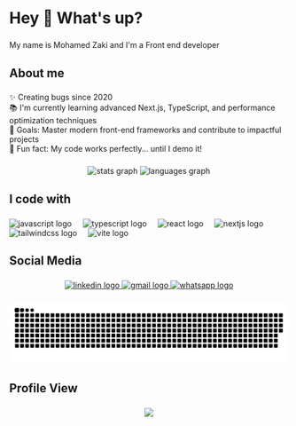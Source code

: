 <h1 align="left">Hey 👋 What's up?</h1>

###

<p align="left">My name is Mohamed Zaki and I'm a Front end developer</p>

###

<h2 align="left">About me</h2>

###

<p align="left">✨ Creating bugs since 2020<br>📚 I'm currently learning advanced Next.js, TypeScript, and performance optimization techniques<br>🎯 Goals: Master modern front-end frameworks and contribute to impactful projects<br>🎲 Fun fact: My code works perfectly... until I demo it!</p>

###

<div align="center">
  <img src="https://github-readme-stats.vercel.app/api?username=Mohamed-A-Zaki&hide_title=false&hide_rank=false&show_icons=true&include_all_commits=true&count_private=true&disable_animations=false&theme=dracula&locale=en&hide_border=false&order=1" height="150" alt="stats graph"  />
  <img src="https://github-readme-stats.vercel.app/api/top-langs?username=Mohamed-A-Zaki&locale=en&hide_title=false&layout=compact&card_width=320&langs_count=5&theme=dracula&hide_border=false&order=2" height="150" alt="languages graph"  />
</div>

###

<h2 align="left">I code with</h2>

###

<div align="left">
  <img src="https://skillicons.dev/icons?i=js" height="40" alt="javascript logo"  />
  <img width="12" />
  <img src="https://skillicons.dev/icons?i=ts" height="40" alt="typescript logo"  />
  <img width="12" />
  <img src="https://skillicons.dev/icons?i=react" height="40" alt="react logo"  />
  <img width="12" />
  <img src="https://skillicons.dev/icons?i=nextjs" height="40" alt="nextjs logo"  />
  <img width="12" />
  <img src="https://skillicons.dev/icons?i=tailwind" height="40" alt="tailwindcss logo"  />
  <img width="12" />
  <img src="https://skillicons.dev/icons?i=vite" height="40" alt="vite logo"  />
</div>

###

<h2 align="left">Social Media</h2>

###

<div align="center">
  <a href="https://www.linkedin.com/in/mohamed-zaki-4354b41b1/" target="_blank">
    <img src="https://img.shields.io/static/v1?message=LinkedIn&logo=linkedin&label=&color=0077B5&logoColor=white&labelColor=&style=flat" height="40" alt="linkedin logo"  />
  </a>
  <a href="mohamedzaki385@gmail.com" target="_blank">
    <img src="https://img.shields.io/static/v1?message=Gmail&logo=gmail&label=&color=D14836&logoColor=white&labelColor=&style=flat" height="40" alt="gmail logo"  />
  </a>
  <a href="https://wa.me/+201090830997" target="_blank">
    <img src="https://img.shields.io/static/v1?message=Whatsapp&logo=whatsapp&label=&color=25D366&logoColor=white&labelColor=&style=flat" height="40" alt="whatsapp logo"  />
  </a>
</div>

###

<img src="https://raw.githubusercontent.com/Mohamed-A-Zaki/Mohamed-A-Zaki/output/snake.svg" alt="Snake animation" />

###

<h2 align="left">Profile View</h2>

###

<div align="center">
  <img src="https://profile-counter.glitch.me/Mohamed-A-Zaki/count.svg?"  />
</div>

###

